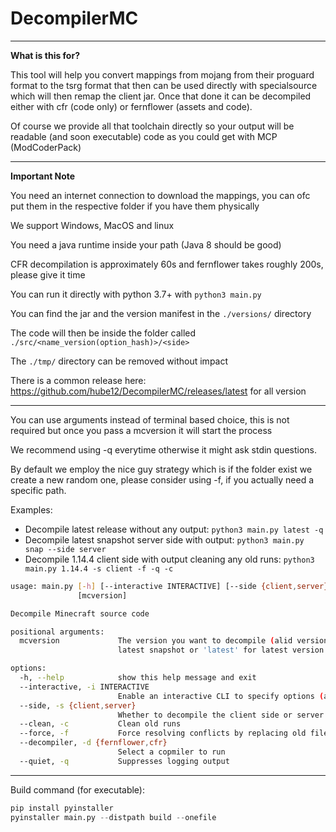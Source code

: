 # DecompilerMC

---
**What is this for?**

This tool will help you convert mappings from mojang from their proguard format to the tsrg format that then can be used directly with specialsource which will then remap the client jar. Once that done it can be decompiled either with cfr (code only) or fernflower (assets and code).

Of course we provide all that toolchain directly so your output will be readable (and soon executable) code as you could get with MCP (ModCoderPack)

---
**Important Note**

You need an internet connection to download the mappings, you can ofc put them in the respective folder if you have them physically

We support Windows, MacOS and linux

You need a java runtime inside your path (Java 8 should be good)

CFR decompilation is approximately 60s and fernflower takes roughly 200s, please give it time

You can run it directly with python 3.7+ with `python3 main.py`

You can find the jar and the version manifest in the `./versions/` directory

The code will then be inside the folder called `./src/<name_version(option_hash)>/<side>`

The `./tmp/` directory can be removed without impact

There is a common release here:  https://github.com/hube12/DecompilerMC/releases/latest for all version

----

You can use arguments instead of terminal based choice, this is not required but once you pass a mcversion it will start the process

We recommend using -q everytime otherwise it might ask stdin questions.

By default we employ the nice guy strategy which is if the folder exist we create a new random one, please consider using -f, 
if you actually need a specific path.

Examples:
- Decompile latest release without any output: `python3 main.py latest -q` 
- Decompile latest snapshot server side with output: `python3 main.py snap --side server` 
- Decompile 1.14.4 client side with output cleaning any old runs:  `python3 main.py 1.14.4 -s client -f -q -c` 


```bash
usage: main.py [-h] [--interactive INTERACTIVE] [--side {client,server}] [--clean] [--force] [--decompiler {fernflower,cfr}] [--quiet]
               [mcversion]

Decompile Minecraft source code

positional arguments:
  mcversion             The version you want to decompile (alid version starting from 19w36a (snapshot) and 1.14.4 (releases)) Use 'snap' for
                        latest snapshot or 'latest' for latest version

options:
  -h, --help            show this help message and exit
  --interactive, -i INTERACTIVE
                        Enable an interactive CLI to specify options (all other command line arguments, besides --quiet, will be ignored)
  --side, -s {client,server}
                        Whether to decompile the client side or server side
  --clean, -c           Clean old runs
  --force, -f           Force resolving conflicts by replacing old files
  --decompiler, -d {fernflower,cfr}
                        Select a copmiler to run
  --quiet, -q           Suppresses logging output
```

----

Build command (for executable):

```python
pip install pyinstaller
pyinstaller main.py --distpath build --onefile
```
